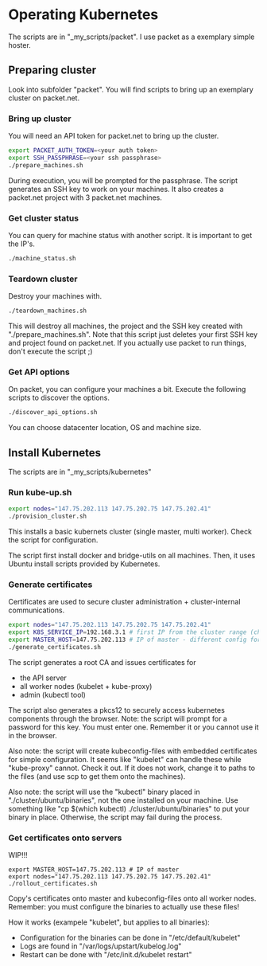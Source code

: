 # Operating Kubernetes

The scripts are in "_my_scripts/packet". I use packet as a exemplary simple hoster.

## Preparing cluster

Look into subfolder "packet". You will find scripts to bring up an exemplary cluster on packet.net.

### Bring up cluster

You will need an API token for packet.net to bring up the cluster.

```bash
export PACKET_AUTH_TOKEN=<your auth token>
export SSH_PASSPHRASE=<your ssh passphrase>
./prepare_machines.sh
```

During execution, you will be prompted for the passphrase. The script generates an SSH key to work on your machines. It also creates a packet.net project with 3 packet.net machines.

### Get cluster status

You can query for machine status with another script. It is important to get the IP's.

```bash
./machine_status.sh
```

### Teardown cluster

Destroy your machines with.

```bash
./teardown_machines.sh
```

This will destroy all machines, the project and the SSH key created with "./prepare_machines.sh". Note that this script just deletes your first SSH key and project found on packet.net. If you actually use packet to run things, don't execute the script ;)


### Get API options

On packet, you can configure your machines a bit. Execute the following scripts to discover the options.

```bash
./discover_api_options.sh
```

You can choose datacenter location, OS and machine size.


## Install Kubernetes

The scripts are in "_my_scripts/kubernetes"

### Run kube-up.sh

```bash
export nodes="147.75.202.113 147.75.202.75 147.75.202.41"
./provision_cluster.sh
```

This installs a basic kubernets cluster (single master, multi worker). Check the script for configuration.

The script first install docker and bridge-utils on all machines. Then, it uses Ubuntu install scripts provided by Kubernetes.

### Generate certificates

Certificates are used to secure cluster administration + cluster-internal communications.

```bash
export nodes="147.75.202.113 147.75.202.75 147.75.202.41"
export K8S_SERVICE_IP=192.168.3.1 # first IP from the cluster range (check provision_cluster.sh)
export MASTER_HOST=147.75.202.113 # IP of master - different config for multi master!
./generate_certificates.sh
```

The script generates a root CA and issues certificates for
- the API server
- all worker nodes (kubelet + kube-proxy)
- admin (kubectl tool)

The script also generates a pkcs12 to securely access kubernetes components through the browser. Note: the script will prompt for a password for this key. You must enter one. Remember it or you cannot use it in the browser.

Also note: the script will create kubeconfig-files with embedded certificates for simple configuration. It seems like "kubelet" can handle these while "kube-proxy" cannot. Check it out. If it does not work, change it to paths to the files (and use scp to get them onto the machines).

Also note: the script will use the "kubectl" binary placed in "./cluster/ubuntu/binaries", not the one installed on your machine. Use something like "cp $(which kubectl) ./cluster/ubuntu/binaries" to put your binary in place. Otherwise, the script may fail during the process.

### Get certificates onto servers


WIP!!!

```
export MASTER_HOST=147.75.202.113 # IP of master
export nodes="147.75.202.113 147.75.202.75 147.75.202.41"
./rollout_certificates.sh
```

Copy's certificates onto master and kubeconfig-files onto all worker nodes. Remember: you must configure the binaries to actually use these files!

How it works (exampele "kubelet", but applies to all binaries):
- Configuration for the binaries can be done in "/etc/default/kubelet"
- Logs are found in "/var/logs/upstart/kubelog.log"
- Restart can be done with "/etc/init.d/kubelet restart"